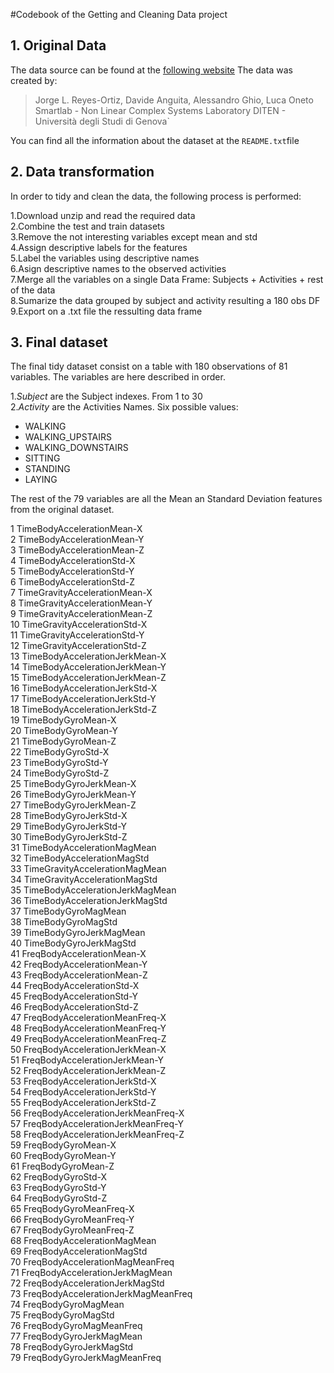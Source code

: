 #Codebook of the Getting and Cleaning Data project

## 1. Original Data

The data source can be found at the [following website](https://d396qusza40orc.cloudfront.net/getdata%2Fprojectfiles%2FUCI%20HAR%20Dataset.zip)
The data was created by:

>Jorge L. Reyes-Ortiz, Davide Anguita, Alessandro Ghio, Luca Oneto
Smartlab - Non Linear Complex Systems Laboratory 
DITEN - Università degli Studi di Genova` 

You can find all the information about the dataset at the `README.txt`file

## 2. Data transformation

In order to tidy and clean the data, the following process is performed:

1.Download unzip and read the required data  
2.Combine the test and train datasets  
3.Remove the not interesting variables except mean and std  
4.Assign descriptive labels for the features  
5.Label the variables using descriptive names  
6.Asign descriptive names to the observed activities  
7.Merge all the variables on a single Data Frame: Subjects + Activities + rest of the data  
8.Sumarize the data grouped by subject and activity resulting a 180 obs DF  
9.Export on a .txt file the ressulting data frame  

## 3. Final dataset

The final tidy dataset consist on a table with 180 observations of 81 variables. The variables are here described in order.

1.*Subject* are the Subject indexes. From 1 to 30  
2.*Activity* are the Activities Names. Six possible values:

- WALKING
- WALKING_UPSTAIRS
- WALKING_DOWNSTAIRS
- SITTING
- STANDING
- LAYING

The rest of the 79 variables are all the Mean an Standard Deviation features from the original dataset.


1           TimeBodyAccelerationMean-X  
2           TimeBodyAccelerationMean-Y  
3           TimeBodyAccelerationMean-Z  
4            TimeBodyAccelerationStd-X  
5            TimeBodyAccelerationStd-Y  
6            TimeBodyAccelerationStd-Z  
7        TimeGravityAccelerationMean-X  
8        TimeGravityAccelerationMean-Y  
9        TimeGravityAccelerationMean-Z  
10        TimeGravityAccelerationStd-X  
11        TimeGravityAccelerationStd-Y  
12        TimeGravityAccelerationStd-Z  
13      TimeBodyAccelerationJerkMean-X  
14      TimeBodyAccelerationJerkMean-Y  
15      TimeBodyAccelerationJerkMean-Z  
16       TimeBodyAccelerationJerkStd-X  
17       TimeBodyAccelerationJerkStd-Y  
18       TimeBodyAccelerationJerkStd-Z  
19                  TimeBodyGyroMean-X  
20                  TimeBodyGyroMean-Y  
21                  TimeBodyGyroMean-Z  
22                   TimeBodyGyroStd-X  
23                   TimeBodyGyroStd-Y  
24                   TimeBodyGyroStd-Z  
25              TimeBodyGyroJerkMean-X   
26              TimeBodyGyroJerkMean-Y  
27              TimeBodyGyroJerkMean-Z  
28               TimeBodyGyroJerkStd-X  
29               TimeBodyGyroJerkStd-Y  
30               TimeBodyGyroJerkStd-Z  
31         TimeBodyAccelerationMagMean  
32          TimeBodyAccelerationMagStd  
33      TimeGravityAccelerationMagMean  
34       TimeGravityAccelerationMagStd   
35     TimeBodyAccelerationJerkMagMean   
36      TimeBodyAccelerationJerkMagStd  
37                 TimeBodyGyroMagMean   
38                  TimeBodyGyroMagStd   
39             TimeBodyGyroJerkMagMean  
40              TimeBodyGyroJerkMagStd  
41          FreqBodyAccelerationMean-X  
42          FreqBodyAccelerationMean-Y  
43          FreqBodyAccelerationMean-Z  
44           FreqBodyAccelerationStd-X  
45           FreqBodyAccelerationStd-Y  
46           FreqBodyAccelerationStd-Z  
47      FreqBodyAccelerationMeanFreq-X  
48      FreqBodyAccelerationMeanFreq-Y  
49      FreqBodyAccelerationMeanFreq-Z  
50      FreqBodyAccelerationJerkMean-X  
51      FreqBodyAccelerationJerkMean-Y  
52      FreqBodyAccelerationJerkMean-Z  
53       FreqBodyAccelerationJerkStd-X  
54       FreqBodyAccelerationJerkStd-Y   
55       FreqBodyAccelerationJerkStd-Z  
56  FreqBodyAccelerationJerkMeanFreq-X  
57  FreqBodyAccelerationJerkMeanFreq-Y  
58  FreqBodyAccelerationJerkMeanFreq-Z  
59                  FreqBodyGyroMean-X  
60                  FreqBodyGyroMean-Y  
61                  FreqBodyGyroMean-Z  
62                   FreqBodyGyroStd-X  
63                   FreqBodyGyroStd-Y  
64                   FreqBodyGyroStd-Z  
65              FreqBodyGyroMeanFreq-X  
66              FreqBodyGyroMeanFreq-Y  
67              FreqBodyGyroMeanFreq-Z  
68         FreqBodyAccelerationMagMean  
69          FreqBodyAccelerationMagStd  
70     FreqBodyAccelerationMagMeanFreq  
71     FreqBodyAccelerationJerkMagMean  
72      FreqBodyAccelerationJerkMagStd  
73 FreqBodyAccelerationJerkMagMeanFreq  
74                 FreqBodyGyroMagMean  
75                  FreqBodyGyroMagStd  
76             FreqBodyGyroMagMeanFreq  
77             FreqBodyGyroJerkMagMean  
78              FreqBodyGyroJerkMagStd  
79         FreqBodyGyroJerkMagMeanFreq  